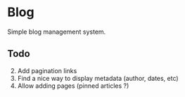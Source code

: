 # Blog

Simple blog management system.

## Todo
2. Add pagination links
4. Find a nice way to display metadata (author, dates, etc)
5. Allow adding pages (pinned articles ?)
